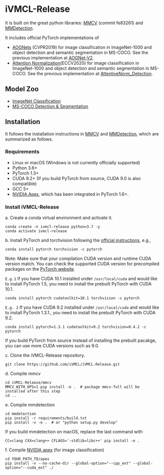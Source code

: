 # iVMCL-Release

It is built on the great python libraries: [MMCV](https://github.com/open-mmlab/mmcv) (commit fe83261) and [MMDetection](https://github.com/open-mmlab/mmdetection).

It includes official PyTorch implementations of

- [AOGNets](https://openaccess.thecvf.com/content_CVPR_2019/papers/Li_AOGNets_Compositional_Grammatical_Architectures_for_Deep_Learning_CVPR_2019_paper.pdf) (CVPR2019) for image classification in ImageNet-1000 and object detection and semantic segmentation in MS-COCO.  See the previous implementation at [AOGNet-V2](https://github.com/iVMCL/AOGNet-v2).
- [Attention Normalization](https://www.ecva.net/papers/eccv_2020/papers_ECCV/papers/123620069.pdf)(ECCV2020) for image classification in ImageNet-1000 and object detection and semantic segmentation in MS-COCO. See the previous implementation at [AttentiveNorm_Detection](https://github.com/iVMCL/AttentiveNorm_Detection).

## Model Zoo

- [ImageNet Classification](docs/classification.md)
- [MS-COCO Detection & Segmentation](docs/detection.md)

## Installation

It follows the installation instructions in [MMCV](https://github.com/open-mmlab/mmcv) and [MMDetection](https://github.com/open-mmlab/mmdetection/blob/master/docs/install.md), which are summarized as follows.

### Requirements

- Linux or macOS (Windows is not currently officially supported)
- Python 3.6+
- PyTorch 1.3+
- CUDA 9.2+ (If you build PyTorch from source, CUDA 9.0 is also compatible)
- GCC 5+
- [NVIDIA Apex](https://github.com/NVIDIA/apex), which has been integrated in PyTorch 1.6+.

### Install iVMCL-Release

a. Create a conda virtual environment and activate it.

```shell
conda create -n ivmcl-release python=3.7 -y
conda activate ivmcl-release
```

b. Install PyTorch and torchvision following the [official instructions](https://pytorch.org/), e.g.,

```shell
conda install pytorch torchvision -c pytorch
```

Note: Make sure that your compilation CUDA version and runtime CUDA version match.
You can check the supported CUDA version for precompiled packages on the [PyTorch website](https://pytorch.org/).

`E.g.1` If you have CUDA 10.1 installed under `/usr/local/cuda` and would like to install
PyTorch 1.5, you need to install the prebuilt PyTorch with CUDA 10.1.

```shell
conda install pytorch cudatoolkit=10.1 torchvision -c pytorch
```

`E.g. 2` If you have CUDA 9.2 installed under `/usr/local/cuda` and would like to install
PyTorch 1.3.1., you need to install the prebuilt PyTorch with CUDA 9.2.

```shell
conda install pytorch=1.3.1 cudatoolkit=9.2 torchvision=0.4.2 -c pytorch
```

If you build PyTorch from source instead of installing the prebuilt pacakge,
you can use more CUDA versions such as 9.0.


c. Clone the iVMCL-Release repository.

```shell
git clone https://github.com/iVMCL/iVMCL-Release.git
```

d. Compile mmcv

```shell
cd iVMCL-Release/mmcv
MMCV_WITH_OPS=1 pip install -e .  # package mmcv-full will be installed after this step
cd ..
```

e. Compile mmdetection

```shell
cd mmdetection
pip install -r requirements/build.txt
pip install -v -e .  # or "python setup.py develop"
```

If you build mmdetection on macOS, replace the last command with

```shell
CC=clang CXX=clang++ CFLAGS='-stdlib=libc++' pip install -e .
```

f. Compile [NVIDIA apex](https://github.com/NVIDIA/apex#quick-start) (for image classification)

```shell
cd YOUR_PATH_TO/apex
pip install -v --no-cache-dir --global-option="--cpp_ext" --global-option="--cuda_ext" ./
```
